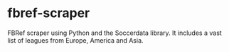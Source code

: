 # fbref-scraper
FBRef scraper using Python and the Soccerdata library. It includes a vast list of leagues from Europe, America and Asia.
